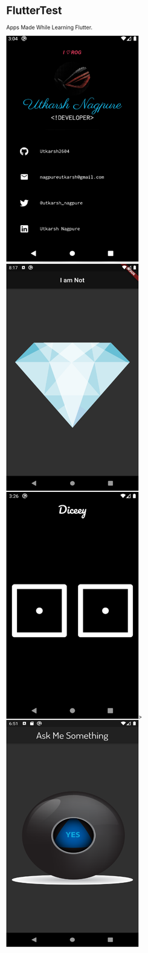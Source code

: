 # FlutterTest
 Apps Made While Learning Flutter.
 
 
 <img src="https://raw.githubusercontent.com/Utkarsh2604/FlutterTest/master/utk_app/Screenshot%2030.png?token=AJ6K4HW3TQDKKQYKJFNX6PK6J7HU6" width="350px" height="600px"><img src="https://github.com/Utkarsh2604/FlutterTest/blob/master/Screenshots/2.png" width="350px" height="600px"><img src="https://github.com/Utkarsh2604/FlutterTest/blob/master/Screenshots/4.png" width="350px" height="600px">><img src="https://github.com/Utkarsh2604/FlutterTest/blob/master/Screenshots/5.png" width="350px" height="600px">
 
